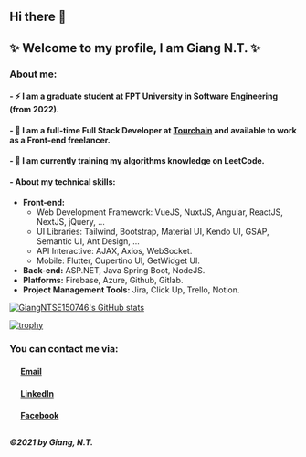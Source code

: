 ## Hi there 👋
## ✨ Welcome to my profile, I am Giang N.T. ✨

### About me:
#### - ⚡ I am a graduate student at FPT University in Software Engineering (from 2022).
#### - 🔭 I am a full-time Full Stack Developer at [Tourchain](https://tourchain.net) and available to work as a Front-end freelancer.
#### - 🌱 I am currently training my algorithms knowledge on LeetCode.

#### - About my technical skills:
* __Front-end:__
  - Web Development Framework: VueJS, NuxtJS, Angular, ReactJS, NextJS, jQuery, ...
  - UI Libraries: Tailwind, Bootstrap, Material UI, Kendo UI, GSAP, Semantic UI, Ant Design, ...
  - API Interactive: AJAX, Axios, WebSocket. 
  - Mobile: Flutter, Cupertino UI, GetWidget UI.
* __Back-end:__ ASP.NET, Java Spring Boot, NodeJS.
* __Platforms:__ Firebase, Azure, Github, Gitlab.
* __Project Management Tools:__ Jira, Click Up, Trello, Notion.

[![GiangNTSE150746's GitHub stats](https://github-readme-stats.vercel.app/api?username=giangntse150746&theme=radical)](https://github.com/anuraghazra/github-readme-stats)

[![trophy](https://github-profile-trophy.vercel.app/?username=ryo-ma&theme=giangntse150746)](https://github.com/ryo-ma/github-profile-trophy)

### You can contact me via:
#### <img src="https://edent.github.io/SuperTinyIcons/images/svg/gmail.svg" width="16" />  [Email](mailto:giangntse150746@gmail.com)
#### <img src="https://edent.github.io/SuperTinyIcons/images/svg/linkedin.svg" width="16" />  [LinkedIn](https://www.linkedin.com/in/mashimar-2001)
#### <img src="https://edent.github.io/SuperTinyIcons/images/svg/facebook.svg" width="16" />  [Facebook](https://fb.com/giang0304)
##
##### ©2021 by Giang, N.T.
